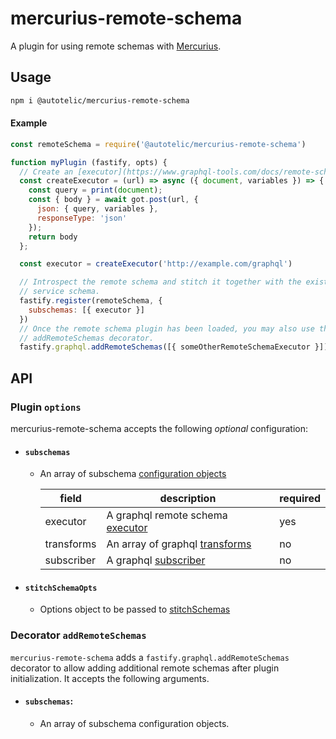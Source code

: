 # mercurius-remote-schema

A plugin for using remote schemas with [Mercurius](https://mercurius.dev).

## Usage

```sh
npm i @autotelic/mercurius-remote-schema
```
#### Example

```js
const remoteSchema = require('@autotelic/mercurius-remote-schema')

function myPlugin (fastify, opts) {
  // Create an [executor](https://www.graphql-tools.com/docs/remote-schemas/#creating-an-executor) for interacting with the remote schema.
  const createExecutor = (url) => async ({ document, variables }) => {
    const query = print(document);
    const { body } = await got.post(url, {
      json: { query, variables },
      responseType: 'json'
    });
    return body
  };

  const executor = createExecutor('http://example.com/graphql')

  // Introspect the remote schema and stitch it together with the existing mercurius
  // service schema.
  fastify.register(remoteSchema, {
    subschemas: [{ executor }]
  })
  // Once the remote schema plugin has been loaded, you may also use the graphql.
  // addRemoteSchemas decorator.
  fastify.graphql.addRemoteSchemas([{ someOtherRemoteSchemaExecutor }])
```

## API

### Plugin `options`

mercurius-remote-schema accepts the following *optional* configuration:

 - #### `subschemas`

   - An array of subschema [configuration objects](https://www.graphql-tools.com/docs/remote-schemas#wrapschemaschemaconfig)

      | field | description | required |
      |-------|-------------|----------|
      | executor | A graphql remote schema [executor](https://www.graphql-tools.com/docs/remote-schemas/#creating-an-executor) | yes |
      |transforms| An array of graphql [transforms](https://www.graphql-tools.com/docs/schema-wrapping/#built-in-transforms) | no |
      | subscriber | A graphql [subscriber](https://www.graphql-tools.com/docs/remote-schemas#creating-a-subscriber) | no |

 - #### `stitchSchemaOpts`
   - Options object to be passed to [stitchSchemas](https://www.graphql-tools.com/docs/stitch-api#stitchschemas)

### Decorator `addRemoteSchemas`

`mercurius-remote-schema` adds a `fastify.graphql.addRemoteSchemas` decorator to allow
adding additional remote schemas after plugin initialization. It accepts the following
arguments.

- #### `subschemas`:
  - An array of subschema configuration objects.

